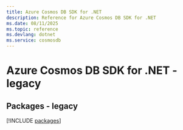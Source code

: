 ```yaml
---
title: Azure Cosmos DB SDK for .NET
description: Reference for Azure Cosmos DB SDK for .NET
ms.date: 08/11/2025
ms.topic: reference
ms.devlang: dotnet
ms.service: cosmosdb
---
```

# Azure Cosmos DB SDK for .NET - legacy
## Packages - legacy
[!INCLUDE [packages](cosmos-db-index.md)]